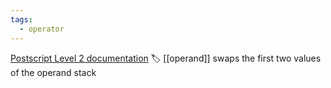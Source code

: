 ```yaml
---
tags:
  - operator
---
```

[Postscript Level 2 documentation](https://hepunx.rl.ac.uk/~adye/psdocs/ref/PSL2e.html#exch)
🏷️ [[operand]]
swaps the first two values of the operand stack